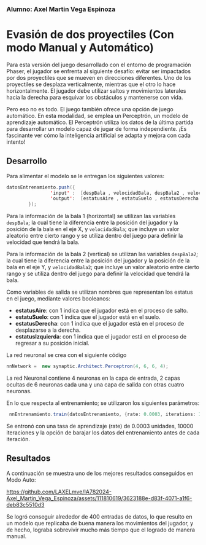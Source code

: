 ### Alumno: Axel Martin Vega Espinoza

# Evasión de dos proyectiles (Con modo Manual y Automático)

Para esta versión del juego desarrollado con el entorno de programación Phaser, el jugador se enfrenta al siguiente desafío: evitar ser impactados por dos proyectiles que se mueven en direcciones diferentes. Uno de los proyectiles se desplaza verticalmente, mientras que el otro lo hace horizontalmente. El jugador debe utilizar saltos y movimientos laterales hacia la derecha para esquivar los obstáculos y mantenerse con vida.

Pero eso no es todo. El juego también ofrece una opción de juego automático. En esta modalidad, se emplea un Perceptrón, un modelo de aprendizaje automático. El Perceptrón utiliza los datos de la última partida para desarrollar un modelo capaz de jugar de forma independiente. ¡Es fascinante ver cómo la inteligencia artificial se adapta y mejora con cada intento!


## Desarrollo

Para alimentar el modelo se le entregan los siguientes valores:

```Java
datosEntrenamiento.push({
                'input' :  [despBala , velocidadBala, despBala2 , velocidadBala2],
                'output':  [estatusAire , estatuSuelo , estatusDerecha , estatusIzquierda ]
        });
```

Para la información de la bala 1 (horizontal) se utilizan las variables `despBala`; la cual tiene la diferencia entre la posición del jugador y la posición de la bala en el eje X, y `velocidadBala`; que incluye un valor aleatorio entre cierto rango y se utiliza dentro del juego para definir la velocidad que tendrá la bala.    

Para la información de la bala 2 (vertical) se utilizan las variables `despBala2`; la cual tiene la diferencia entre la posición del jugador y la posición de la bala en el eje Y, y `velocidadBala2`; que incluye un valor aleatorio entre cierto rango y se utiliza dentro del juego para definir la velocidad que tendrá la bala. 

Como variables de salida se utilizan nombres que representan los estatus en el juego, mediante valores booleanos:
* **estatusAire**: con 1 indica que el jugador está en el proceso de salto.
* **estatuSuelo**: con 1 indica que el jugador está en el suelo.
* **estatusDerecha**: con 1 indica que el jugador está en el proceso de desplazarse a la derecha.
* **estatusIzquierda**: con 1 indica que el jugador está en el proceso de regresar a su posición inicial.

La red neuronal se crea con el siguiente código

```Java
nnNetwork =  new synaptic.Architect.Perceptron(4, 6, 6, 4);
```

La red Neuronal contiene 4 neuronas en la capa de entrada, 2 capas ocultas de 6 neuronas cada una y una capa de salida con otras cuatro neuronas.

En lo que respecta al entrenamiento; se utilizaron los siguientes parámetros:

```Java
 nnEntrenamiento.train(datosEntrenamiento, {rate: 0.0003, iterations: 10000, shuffle: true});
```

Se entronó con una tasa de aprendizaje (rate) de 0.0003 unidades, 10000 iteraciones y la opción de barajar los datos del entrenamiento antes de cada iteración.

## Resultados

A continuación se muestra uno de los mejores resultados conseguidos en Modo Auto:

https://github.com/LAXELmve/IA782024-Axel_Martin_Vega_Espinoza/assets/111810619/3623188e-d83f-4071-a1f6-deb83c5510d3

Se logró conseguir alrededor de 400 entradas de datos, lo que resulto en un modelo que replicaba de buena manera los movimientos del jugador, y de hecho, lograba sobrevivir mucho más tiempo que el logrado de manera manual.
